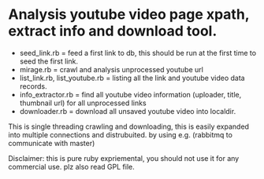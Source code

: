 Analysis youtube video page xpath, extract info and download tool.
=================================================================

* seed_link.rb = feed a first link to db, this should be run at the first time to seed the first link.
* mirage.rb = crawl and analysis unprocessed youtube url
* list_link.rb, list_youtube.rb = listing all the link and youtube video data records.
* info_extractor.rb = find all youtube video information (uploader, title, thumbnail url) for all unprocessed links
* downloader.rb = download all unsaved youtube video into localdir.

This is single threading crawling and downloading, this is easily expanded into multiple connections and distrubuited. by using e.g. (rabbitmq to communicate with master)

Disclaimer: this is pure ruby expriemental, you should not use it for any commercial use. plz also read GPL file.
